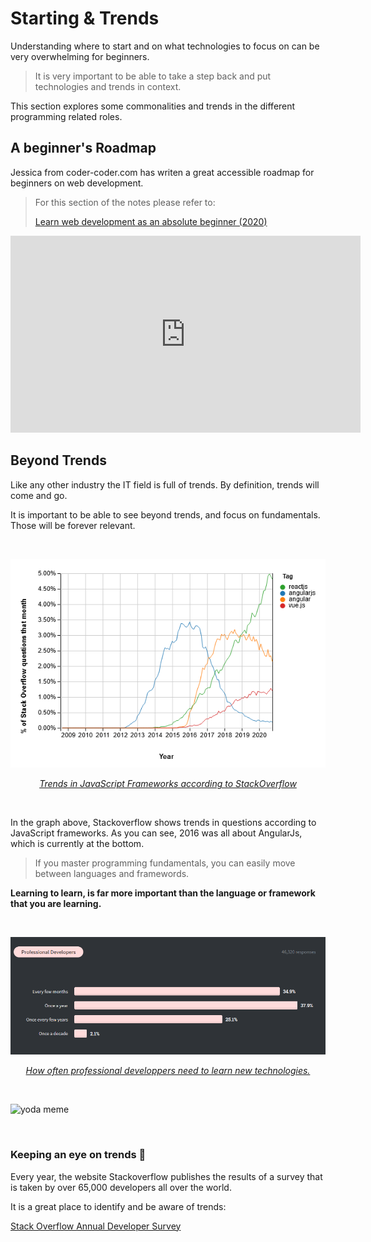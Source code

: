 # Starting & Trends

Understanding where to start and on what technologies to focus on can be very overwhelming for beginners.

> It is very important to be able to take a step back and put technologies and trends in context.

This section explores some commonalities and trends in the different programming related roles.



## A beginner's Roadmap

Jessica from coder-coder.com has writen a great accessible roadmap for beginners on web development.

> For this section of the notes please refer to:
>
> [Learn web development as an absolute beginner (2020)](https://coder-coder.com/learn-web-development/)

<iframe width="560" height="315" src="https://www.youtube.com/embed/ysEN5RaKOlA" frameborder="0" allow="accelerometer; autoplay; clipboard-write; encrypted-media; gyroscope; picture-in-picture" allowfullscreen></iframe>



## Beyond Trends

Like any other industry the IT field is full of trends. By definition, trends will come and go.

It is important to be able to see beyond trends, and focus on fundamentals. Those will be forever relevant.

<br>

![graph of stackoverflow js framework trends](assets/image-20201125095512990.png)

<p align="center"><a href="https://insights.stackoverflow.com/trends?utm_source=so-owned&utm_medium=blog&utm_campaign=trends&utm_content=blog-link&tags=angularjs%2Cangular%2Creactjs%2Cvue.js"><em>Trends in JavaScript Frameworks according to StackOverflow</em></a></p>

<br>

In the graph above, Stackoverflow shows trends in questions according to JavaScript frameworks. As you can see, 2016 was all about AngularJs, which is currently at the bottom.

> If you master programming fundamentals, you can easily move between languages and framewords.

**Learning to learn, is far more important than the language or framework that you are learning.**

<br>

![image-20201125100253658](assets/image-20201125100253658.png)

<p align="center"><a href="https://insights.stackoverflow.com/survey/2020#technology-learning-new-tech-frequency-professional-developers"><em>How often professional developpers need to learn new technologies.</em></a></p>

<br>

![yoda meme](https://lh3.googleusercontent.com/6VTKSr2ocsAjK7cjlc2kGiXP8XnNghliLE_jSpuawnPzTB313pois4qLeDyrJ8tMASOJ3iAAQ7ZQnoAT-MtGR1lkENnEKMAdstLmLX6Tb88K0EeCu6IYWh9iZaXMgJYYlnHWrT01ahw ':size=500')

<br>

### Keeping an eye on trends 👀

Every year, the website Stackoverflow publishes the results of a survey that is taken by over 65,000 developers all over the world.

It is a great place to identify and be aware of trends:

[Stack Overflow Annual Developer Survey](https://insights.stackoverflow.com/survey)

